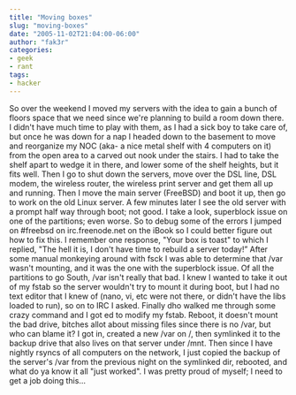 ```yaml
---
title: "Moving boxes"
slug: "moving-boxes"
date: "2005-11-02T21:04:00-06:00"
author: "fak3r"
categories:
- geek
- rant
tags:
- hacker
---
```


So over the weekend I moved my servers with the idea to gain a bunch of floors space that we need since we're planning to build a room down there.  I didn't have much time to play with them, as I had a sick boy to take care of, but once he was down for a nap I headed down to the basement to move and reorganize my NOC (aka- a nice metal shelf with 4 computers on it) from the open area to a carved out nook under the stairs.  I had to take the shelf apart to wedge it in there, and lower some of the shelf heights, but it fits well.  Then I go to shut down the servers, move over the DSL line, DSL modem, the wireless router, the wireless print server and get them all up and running.  Then I move the main server (FreeBSD) and boot it up, then go to work on the old Linux server.  A few minutes later I see the old server with a prompt half way through boot; not good.  I take a look, superblock issue on one of the partitions; even worse.  So to debug some of the errors I jumped on #freebsd on irc.freenode.net on the iBook so I could better figure out how to fix this.  I remember one response, "Your box is toast" to which I replied, "The hell it is, I don't have time to rebuild a server today!”  After some manual monkeying around with fsck I was able to determine that /var wasn't mounting, and it was the one with the superblock issue.  Of all the partitions to go South, /var isn't really that bad.  I knew I wanted to take it out of my fstab so the server wouldn't try to mount it during boot, but I had no text editor that I knew of (nano, vi, etc were not there, or didn't have the libs loaded to run), so on to IRC I asked.  Finally dho walked me through some crazy command and I got ed to modify my fstab.  Reboot, it doesn't mount the bad drive, bitches allot about missing files since there is no /var, but who can blame it?  I got in, created a new /var on /, then symlinked it to the backup drive that also lives on that server under /mnt.  Then since I have nightly rsyncs of all computers on the network, I just copied the backup of the server's /var from the previous night on the symlinked dir, rebooted, and what do ya know it all "just worked".  I was pretty proud of myself; I need to get a job doing this...
